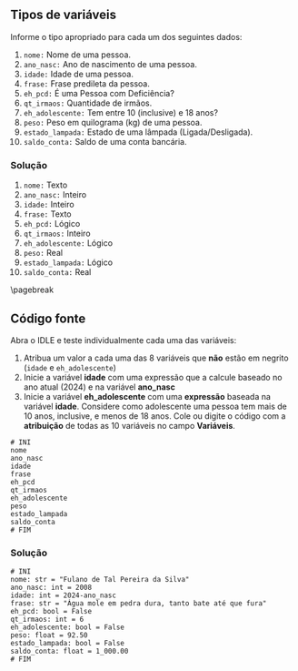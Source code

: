 ## Tipos de variáveis

Informe o tipo apropriado para cada um dos seguintes dados:

1. `nome:` Nome de uma pessoa.
1. `ano_nasc:` Ano de nascimento de uma pessoa.
1. `idade:` Idade de uma pessoa.
1. `frase:` Frase predileta da pessoa.
1. `eh_pcd:` É uma Pessoa com Deficiência?
1. `qt_irmaos:` Quantidade de irmãos.
1. `eh_adolescente:` Tem entre 10 (inclusive) e 18 anos?
1. `peso:` Peso em quilograma (kg) de uma pessoa.
1. `estado_lampada:` Estado de uma lâmpada (Ligada/Desligada).
1. `saldo_conta:` Saldo de uma conta bancária.

### Solução

1. `nome:` Texto
1. `ano_nasc:` Inteiro
1. `idade:` Inteiro
1. `frase:` Texto
1. `eh_pcd:` Lógico
1. `qt_irmaos:` Inteiro
1. `eh_adolescente:` Lógico
1. `peso:` Real
1. `estado_lampada:` Lógico
1. `saldo_conta:` Real


\pagebreak

## Código fonte

Abra o IDLE e teste individualmente cada uma das variáveis:

1. Atribua um valor a cada uma das 8 variáveis que **não** estão em negrito (`idade` e `eh_adolescente`)
2. Inicie a variável **idade** com uma expressão que a calcule baseado no ano atual (2024) e na variável **ano_nasc**
3. Inicie a variável **eh_adolescente** com uma **expressão** baseada na variável **idade**. Considere como adolescente uma pessoa tem mais de 10 anos, inclusive, e menos de 18 anos.
Cole ou digite o código com a **atribuição** de todas as 10 variáveis no campo **Variáveis**.

```{#mycode .haskell .numberLines}
# INI
nome
ano_nasc
idade
frase
eh_pcd
qt_irmaos
eh_adolescente
peso
estado_lampada
saldo_conta
# FIM
```

### Solução

```{#yourcode .python .numberLines}
# INI
nome: str = "Fulano de Tal Pereira da Silva" 
ano_nasc: int = 2008
idade: int = 2024-ano_nasc
frase: str = "Água mole em pedra dura, tanto bate até que fura" 
eh_pcd: bool = False
qt_irmaos: int = 6
eh_adolescente: bool = False
peso: float = 92.50
estado_lampada: bool = False
saldo_conta: float = 1_000.00
# FIM
```